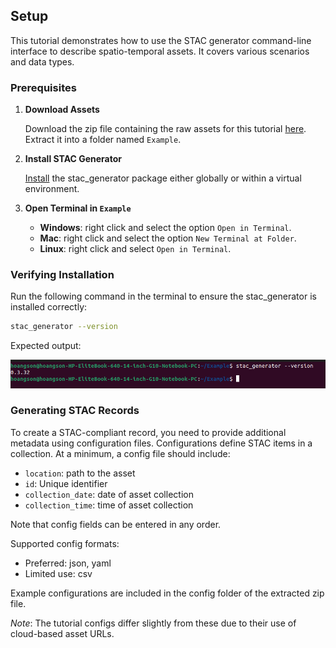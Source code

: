 ## Setup

This tutorial demonstrates how to use the STAC generator command-line interface to describe spatio-temporal assets. It covers various scenarios and data types.

### Prerequisites

1. **Download Assets**

    Download the zip file containing the raw assets for this tutorial [here](https://object-store.rc.nectar.org.au/v1/AUTH_2b454f47f2654ab58698afd4b4d5eba7/mccn-test-data/example.zip). Extract it into a folder named `Example`.

2. **Install STAC Generator**

    [Install](./index.md#installation) the stac_generator package either globally or within a virtual environment.

3. **Open Terminal in `Example`**

    - **Windows**: right click and select the option `Open in Terminal`.
    - **Mac**: right click and select the option `New Terminal at Folder`.
    - **Linux**: right click and select `Open in Terminal`.

### Verifying Installation

Run the following command in the terminal to ensure the stac_generator is installed correctly:

```bash
stac_generator --version
```
Expected output:

![](images/terminal-setup.png)

### Generating STAC Records

To create a STAC-compliant record, you need to provide additional metadata using configuration files. Configurations define STAC items in a collection. At a minimum, a config file should include:

- `location`: path to the asset
- `id`: Unique identifier
- `collection_date`: date of asset collection
- `collection_time`: time of asset collection

Note that config fields can be entered in any order.

Supported config formats:

- Preferred: json, yaml
- Limited use: csv

Example configurations are included in the config folder of the extracted zip file.

*Note*: The tutorial configs differ slightly from these due to their use of cloud-based asset URLs.
